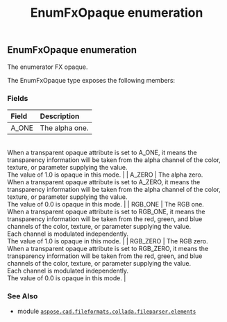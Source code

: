 ﻿---
title: EnumFxOpaque enumeration
second_title: Aspose.CAD for Python via .NET API References
description: 
type: docs
weight: 1260
url: /aspose.cad.fileformats.collada.fileparser.elements/enumfxopaque/
is_root: false
---

## EnumFxOpaque enumeration

The enumerator FX opaque.



The EnumFxOpaque type exposes the following members:

### Fields
| Field | Description |
| :- | :- |
| A_ONE | The alpha one.<br/>When a transparent opaque attribute is set to A_ONE, it means the transparency information will be taken from the alpha channel of the color, texture, or parameter supplying the value.<br/>The value of 1.0 is opaque in this mode. |
| A_ZERO | The alpha zero.<br/>When a transparent opaque attribute is set to A_ZERO, it means the transparency information will be taken from the alpha channel of the color, texture, or parameter supplying the value.<br/>The value of 0.0 is opaque in this mode. |
| RGB_ONE | The RGB one.<br/>When a transparent opaque attribute is set to RGB_ONE, it means the transparency information will be taken from the red, green, and blue channels of the color, texture, or parameter supplying the value.<br/>Each channel is modulated independently.<br/>The value of 1.0 is opaque in this mode. |
| RGB_ZERO | The RGB zero.<br/>When a transparent opaque attribute is set to RGB_ZERO, it means the transparency information will be taken from the red, green, and blue channels of the color, texture, or parameter supplying the value.<br/>Each channel is modulated independently.<br/>The value of 0.0 is opaque in this mode. |



### See Also
* module [`aspose.cad.fileformats.collada.fileparser.elements`](..)
